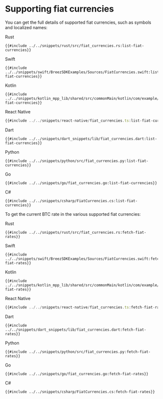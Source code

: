 # Supporting fiat currencies

You can get the full details of supported fiat currencies, such as symbols and localized names:

<custom-tabs category="lang">
<div slot="title">Rust</div>
<section>

```rust,ignore
{{#include ../../snippets/rust/src/fiat_currencies.rs:list-fiat-currencies}}
```
</section>

<div slot="title">Swift</div>
<section>

```swift,ignore
{{#include ../../snippets/swift/BreezSDKExamples/Sources/FiatCurrencies.swift:list-fiat-currencies}}
```
</section>

<div slot="title">Kotlin</div>
<section>

```kotlin,ignore
{{#include ../../snippets/kotlin_mpp_lib/shared/src/commonMain/kotlin/com/example/kotlinmpplib/FiatCurrencies.kt:list-fiat-currencies}}
```
</section>

<div slot="title">React Native</div>
<section>

```typescript
{{#include ../../snippets/react-native/fiat_currencies.ts:list-fiat-currencies}}
```
</section>

<div slot="title">Dart</div>
<section>

```dart,ignore
{{#include ../../snippets/dart_snippets/lib/fiat_currencies.dart:list-fiat-currencies}}
```
</section>

<div slot="title">Python</div>
<section>

```python,ignore
{{#include ../../snippets/python/src/fiat_currencies.py:list-fiat-currencies}}
```
</section>

<div slot="title">Go</div>
<section>

```go,ignore
{{#include ../../snippets/go/fiat_currencies.go:list-fiat-currencies}}
```
</section>

<div slot="title">C#</div>
<section>

```cs,ignore
{{#include ../../snippets/csharp/FiatCurrencies.cs:list-fiat-currencies}}
```
</section>
</custom-tabs>

To get the current BTC rate in the various supported fiat currencies:

<custom-tabs category="lang">
<div slot="title">Rust</div>
<section>

```rust,ignore
{{#include ../../snippets/rust/src/fiat_currencies.rs:fetch-fiat-rates}}
```
</section>

<div slot="title">Swift</div>
<section>

```swift,ignore
{{#include ../../snippets/swift/BreezSDKExamples/Sources/FiatCurrencies.swift:fetch-fiat-rates}}
```
</section>

<div slot="title">Kotlin</div>
<section>

```kotlin,ignore
{{#include ../../snippets/kotlin_mpp_lib/shared/src/commonMain/kotlin/com/example/kotlinmpplib/FiatCurrencies.kt:fetch-fiat-rates}}
```
</section>

<div slot="title">React Native</div>
<section>

```typescript
{{#include ../../snippets/react-native/fiat_currencies.ts:fetch-fiat-rates}}
```
</section>

<div slot="title">Dart</div>
<section>

```dart,ignore
{{#include ../../snippets/dart_snippets/lib/fiat_currencies.dart:fetch-fiat-rates}}
```
</section>

<div slot="title">Python</div>
<section>

```python,ignore
{{#include ../../snippets/python/src/fiat_currencies.py:fetch-fiat-rates}}
```
</section>

<div slot="title">Go</div>
<section>

```go,ignore
{{#include ../../snippets/go/fiat_currencies.go:fetch-fiat-rates}}
```
</section>

<div slot="title">C#</div>
<section>

```cs,ignore
{{#include ../../snippets/csharp/FiatCurrencies.cs:fetch-fiat-rates}}
```
</section>
</custom-tabs>
